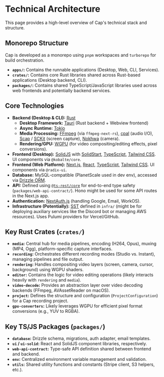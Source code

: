 # Technical Architecture

This page provides a high-level overview of Cap's technical stack and structure.

## Monorepo Structure

Cap is developed as a monorepo using `pnpm` workspaces and `turborepo` for build orchestration.

*   **`apps/`:** Contains the runnable applications (Desktop, Web, CLI, Services).
*   **`crates/`:** Contains core Rust libraries shared across Rust-based applications (Desktop backend, CLI).
*   **`packages/`:** Contains shared TypeScript/JavaScript libraries used across web frontends and potentially backend services.

## Core Technologies

*   **Backend (Desktop & CLI):** [Rust](https://www.rust-lang.org/)
    *   **Desktop Framework:** [Tauri](https://tauri.app/) (Rust backend + Webview frontend)
    *   **Async Runtime:** [Tokio](https://tokio.rs/)
    *   **Media Processing:** [FFmpeg](https://ffmpeg.org/) (via `ffmpeg-next-rs`), [cpal](https://github.com/RustAudio/cpal) (audio I/O), [Scap](https://github.com/CapSoftware/scap) / [SCKit](https://github.com/CapSoftware/screencapturekit-rs) (screen capture), [Nokhwa](https://github.com/l1npengcz/nokhwa) (camera).
    *   **Rendering/GPU:** [WGPU](https://wgpu.rs/) (for video compositing/editing effects, pixel conversions).
*   **Frontend (Desktop):** [SolidJS](https://www.solidjs.com/) with [SolidStart](https://start.solidjs.com/), [TypeScript](https://www.typescriptlang.org/), [Tailwind CSS](https://tailwindcss.com/). UI components via `@kobalte/core`.
*   **Frontend (Web Platform):** [Next.js](https://nextjs.org/), [React](https://reactjs.org/), [TypeScript](https://www.typescriptlang.org/), [Tailwind CSS](https://tailwindcss.com/). UI components via `@radix-ui`.
*   **Database:** MySQL-compatible (PlanetScale used in dev env), accessed via [Drizzle ORM](https://orm.drizzle.team/).
*   **API:** Defined using [`@ts-rest/core`](https://ts-rest.com/) for end-to-end type safety (`packages/web-api-contract/`). Hono might be used for some API routes in the Next.js app.
*   **Authentication:** [NextAuth.js](https://next-auth.js.org/) (handling Google, Email, WorkOS).
*   **Infrastructure (Potentially):** [SST](https://sst.dev/) defined in `infra/` (might be for deploying auxiliary services like the Discord bot or managing AWS resources). Uses Pulumi providers for Vercel/GitHub.

## Key Rust Crates (`crates/`)

*   **`media`:** Central hub for media pipelines, encoding (H264, Opus), muxing (MP4, Ogg), platform-specific capture interfaces.
*   **`recording`:** Orchestrates different recording modes (Studio vs. Instant), managing pipelines and file output.
*   **`rendering`:** Handles compositing video layers (screen, camera, cursor, background) using WGPU shaders.
*   **`editor`:** Contains the logic for video editing operations (likely interacts heavily with `rendering` and `media`).
*   **`video-decode`:** Provides an abstraction layer over video decoding backends (FFmpeg, AVAssetReader on macOS).
*   **`project`:** Defines the structure and configuration (`ProjectConfiguration`) for a Cap recording project.
*   **`gpu-converters`:** Likely leverages WGPU for efficient pixel format conversions (e.g., YUV to RGBA).

## Key TS/JS Packages (`packages/`)

*   **`database`:** Drizzle schema, migrations, auth adapter, email templates.
*   **`ui` / `ui-solid`:** React and SolidJS component libraries, respectively.
*   **`web-api-contract`:** Type-safe API definition shared between frontend and backend.
*   **`env`:** Centralized environment variable management and validation.
*   **`utils`:** Shared utility functions and constants (Stripe client, S3 helpers, etc.).

